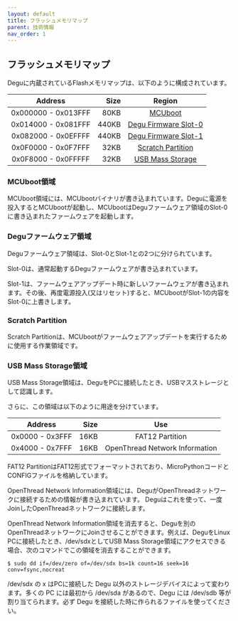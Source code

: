 ```yaml
---
layout: default
title: フラッシュメモリマップ
parent: 技術情報
nav_order: 1
---
```

## フラッシュメモリマップ

Deguに内蔵されているFlashメモリマップは、以下のように構成されています。

| Address             | Size  | Region                                         |
|:-------------------:|------:|:----------------------------------------------:|
| 0x000000 - 0x013FFF |  80KB | [MCUboot](#region_mcuboot)                     | 
| 0x014000 - 0x081FFF | 440KB | [Degu Firmware Slot-0](#region_degu_firmware)  |
| 0x082000 - 0x0EFFFF | 440KB | [Degu Firmware Slot-1](#region_degu_firmware)  |
| 0x0F0000 - 0x0F7FFF |  32KB | [Scratch Partition](#region_scratch_partition) |
| 0x0F8000 - 0x0FFFFF |  32KB | [USB Mass Storage](#region_usb_mass_storage)   |

### <a name="region_mcuboot">MCUboot領域</a>

MCUboot領域には、MCUbootバイナリが書き込まれています。Deguに電源を投入するとMCUbootが起動し、MCUbootはDeguファームウェア領域のSlot-0に書き込まれたファームウェアを起動します。

### <a name="region_degu_firmware">Deguファームウェア領域</a>

Deguファームウェア領域は、Slot-0とSlot-1との2つに分けられています。

Slot-0は、通常起動するDeguファームウェアが書き込まれています。

Slot-1は、ファームウェアアップデート時に新しいファームウェアが書き込まれます。その後、再度電源投入(又はリセット)すると、MCUbootがSlot-1の内容をSlot-0に上書きします。

### <a name="region_scratch_partition">Scratch Partition</a>

Scratch Partitionは、MCUbootがファームウェアアップデートを実行するために使用する作業領域です。

### <a name="region_usb_mass_storage">USB Mass Storage領域</a>

USB Mass Storage領域は、DeguをPCに接続したとき、USBマスストレージとして認識します。

さらに、この領域は以下のように用途を分けています。

| Address         | Size | Use                            |
|:---------------:|-----:|:------------------------------:|
| 0x0000 - 0x3FFF | 16KB |         FAT12 Partition        |
| 0x4000 - 0x7FFF | 16KB | OpenThread Network Information |

FAT12 PartitionはFAT12形式でフォーマットされており、MicroPythonコードとCONFIGファイルを格納しています。

OpenThread Network Information領域には、DeguがOpenThreadネットワークに接続するための情報が書き込まれています。
Deguはこれを使って、一度JoinしたOpenThreadネットワークに接続します。

OpenThread Network Information領域を消去すると、Deguを別のOpenThreadネットワークにJoinさせることができます。例えば、DeguをLinux PCに接続したとき、/dev/sdxとしてUSB Mass Storage領域にアクセスできる場合、次のコマンドでこの領域を消去することができます。

```
$ sudo dd if=/dev/zero of=/dev/sdx bs=1k count=16 seek=16 conv=fsync,nocreat
```

/dev/sdx の x はPCに接続した Degu 以外のストレージデバイスによって変わります。多くの PC には最初から /dev/sda があるので、Degu には /dev/sdb 等が割り当てられます。必ず Degu を接続した時に作られるファイルを使ってください。
